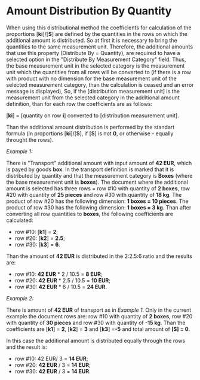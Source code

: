 # Amount Distribution By Quantity

When using this distributional method the coefficients for calculation of the proportions [**ki**]/[**S**] are defined by the quantities in the rows on which the additional amount is distributed. So at first it is necessary to bring the quantities to the same measurement unit. Therefore, the additional amounts that use this  property (Distribute By = Quantity), are required to have a selected  option in the "Distribute By Measurement Category" field. Thus, the base measurement unit in the selected category is the measurement unit which the quantities from all rows will be converted to (if there is a row  with product with no dimension for the base measurement unit of the  selected measurement category, than the calculation is ceased and an  error message is displayed), So, if the [distribution measurement unit]  is the measurement unit from the selected category in the additional  amount definition, than for each row the coefficients are as follows:

[**ki**] = [quantity on row **i**] converted to [distribution measurement unit].

Than the additional amount distribution is performed by the standart formula (in proportions [**ki**]/[**S**], if [**S**] is not **0**, or otherwise - equally throught the rows).

*Example 1:*

There is "Transport" additional amount with input amount of **42 EUR**, which is payed by goods **box**. In the transport definition is marked that it is distributed by quantity and that the measurement category is **Boxes** (where the base measurement unit is **boxes**). The document where the additional amount is selected has three rows = row #10 with quantity of **2 boxes**, row #20 with quantity of **25 pieces** and row #30 with quantity of **18 kg**. The product of row #20 has the following dimension: **1 boxes = 10 pieces**. The product of row #30 has the following dimension: **1 boxes = 3 kg**. Than after converting all row quantities to **boxes**, the following coefficients are calculated:

- row #10: [**k1**] = **2**;
- row #20: [**k2**] = **2.5**;
- row #30: [**k3**] = **6**.

Than the amount of **42 EUR** is distributed in the 2:2.5:6 ratio and the results are:

- row #10: **42 EUR** * 2 / 10.5 = **8 EUR**;
- row #20: **42 EUR** * 2.5 / 10.5 = **10 EUR**;
- row #30: **42 EUR** * 6 / 10.5 = **24 EUR**.

*Example 2:*

There is amount of **42 EUR** of transport as in *Example 1*. Only in the current example the document rows are: row #10 with quantity of **2 boxes**, row #20 with quantity of **30 pieces** and row #30 with quantity of **-15 kg**. Than the coefficients are [**k1**] = **2**, [**k2**] = **3** and [**k3**] =**-5** and total amount of **[S] = 0**.

In this case the additional amount is distributed equally through the rows and the result is:

- row #10: 42 EUR/ 3 = **14 EUR**;
- row #20: **42 EUR** / 3 = **14 EUR**;
- row #30: **42 EUR** / 3 = **14 EUR**.